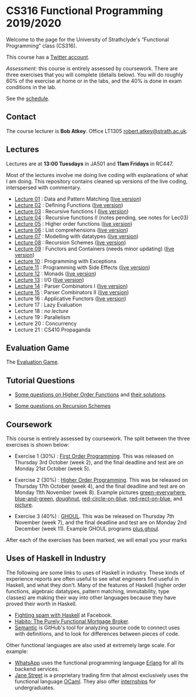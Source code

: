 # CS316 Functional Programming 2019/2020

Welcome to the page for the University of Strathclyde's “Functional Programming” class (CS316).

This course has a [Twitter account](https://twitter.com/StrathCS316).

*Assessment:* this course is entirely assessed by coursework. There are three exercises that you will complete (details below). You will do roughly 60% of the exercise at home or in the labs, and the 40% is done in exam conditions in the lab.

See the [schedule](schedule.txt).

## Contact

The course lecturer is **Bob Atkey**. Office LT1305 [robert.atkey@strath.ac.uk](mailto:robert.atkey@strath.ac.uk).

## Lectures

Lectures are at **13:00 Tuesdays** in JA501 and **11am Fridays** in RC447.

Most of the lectures involve me doing live coding with explanations of what I am doing. This repository contains cleaned up versions of the live coding, interspersed with commentary.

 - [Lecture 01](lectures/Lec01.hs) : Data and Pattern Matching ([live version](lectures/Lec01Live.hs))
 - [Lecture 02](lectures/Lec02.hs) : Defining Functions ([live version](lectures/Lec02Live.hs))
 - [Lecture 03](lectures/Lec03.hs) : Recursive functions I ([live version](lectures/Lec03Live.hs))
 - [Lecture 04](lectures/Lec04.hs) : Recursive functions II (notes pending, see notes for Lec03)
 - [Lecture 05](lectures/Lec05.hs) : Higher order functions ([live version](lectures/Lec05Live.hs))
 - [Lecture 06](lectures/Lec06.hs) : List comprehensions ([live version](lectures/Lec06Live.hs))
 - [Lecture 07](lectures/Lec07.hs) : Modelling with datatypes ([live version](lectures/Lec07Live.hs))
 - [Lecture 08](lectures/Lec08.hs) : Recursion Schemes ([live version](lectures/Lec08Live.hs))
 - [Lecture 09](lectures/Lec09.hs) : Functors and Containers (needs minor updating) ([live version](lectures/Lec09Live.hs))
 - [Lecture 10](lectures/Lec10.hs) : Programming with Exceptions
 - [Lecture 11](lectures/Lec11.hs) : Programming with Side Effects ([live version](lectures/Lec11Live.hs))
 - [Lecture 12](lectures/Lec12.hs) : Monads ([live version](lectures/Lec12Live.hs))
 - [Lecture 13](lectures/Lec13.hs) : I/O ([live version](lectures/Lec13Live.hs))
 - [Lecture 14](lectures/Lec14.hs) : Parser Combinators I ([live version](lectures/Lec14Live.hs))
 - [Lecture 15](lectures/Lec15.hs) : Parser Combinators II ([live version](lectures/Lec15Live.hs))
 - Lecture 16 : Applicative Functors ([live version](lectures/Lec16Live.hs))
 - Lecture 17 : Lazy Evaluation
 - Lecture 18 : *no lecture*
 - Lecture 19 : Parallelism
 - Lecture 20 : Concurrency
 - Lecture 21 : CS410 Propaganda

## Evaluation Game

The [Evaluation Game](https://personal.cis.strath.ac.uk/robert.atkey/terms.html).

## Tutorial Questions

- [Some questions on Higher Order Functions](tutorials/HOFQuestions.hs) and [their solutions](tutorials/HOFSolutions.hs).

- [Some questions on Recursion Schemes](tutorials/RecSchemesQuestions.hs)

## Coursework

This course is entirely assessed by coursework. The split between the three exercises is shown below:

- Exercise 1 (30%) : [First Order Programming](exercises/Ex1.hs). This was released on Thursday 3rd October (week 2), and the final deadline and test are on Monday 21st October (week 5).

- Exercise 2 (30%) : [Higher Order Programming](exercises/Ex2.hs). This was be released on Thursday 17th October (week 4), and the final deadline and test are on Monday 11th November (week 8). Example pictures [green-everywhere](exercises/green-everywhere.bmp), [blue-and-green](exercises/blue-and-green.bmp), [doughnut](exercises/doughnut.bmp), [red-circle-on-blue](exercises/red-circle-on-blue.bmp), [red-rect-on-blue](exercises/red-rect-on-blue.bmp), and [picture](exercises/picture.bmp).

- Exercise 3 (40%) : [GHOUL](exercises/Ex3.hs). This was be released on Thursday 7th November (week 7), and the final deadline and test are on Monday 2nd December (week 11). Example GHOUL programs [plus.ghoul](exercises/plus.ghoul).

After each of the exercises has been marked, we will email you your marks

## Uses of Haskell in Industry

The following are some links to uses of Haskell in industry. These kinds of experience reports are often useful to see what engineers find useful in Haskell, and what they don't. Many of the features of Haskell (higher order functions, algebraic datatypes, pattern matching, immutability, type classes) are making their way into other languages because they have proved their worth in Haskell.

- [Fighting spam with Haskell](https://engineering.fb.com/security/fighting-spam-with-haskell/) at Facebook.
- [Habito: The Purely Functional Mortgage Broker](https://www.infoq.com/presentations/habito-mortgage-broker/).
- [Semantic](https://github.com/github/semantic/) is GitHub's tool for analyzing source code to connect uses with definitions, and to look for differences between pieces of code.

Other functional languages are also used at extremely large scale. For example:

- [WhatsApp](https://www.wired.com/2015/09/whatsapp-serves-900-million-users-50-engineers/) uses the functional programming language [Erlang](https://www.erlang.org/) for all its backend services.
- [Jane Street](https://www.janestreet.com/technology/) is a proprietary trading firm that almost exclusively uses the functional language [OCaml](https://www.ocaml.org/). They also offer [internships](https://www.janestreet.com/join-jane-street/internships/) for undergraduates.
